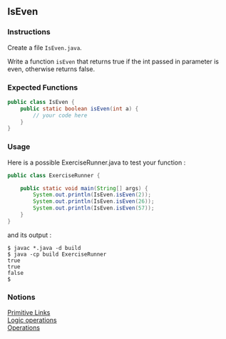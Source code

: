## IsEven

### Instructions

Create a file `IsEven.java`.

Write a function `isEven` that returns true if the int passed in parameter is even, otherwise returns false.

### Expected Functions

```java
public class IsEven {
    public static boolean isEven(int a) {
        // your code here
    }
}
```

### Usage

Here is a possible ExerciseRunner.java to test your function :

```java
public class ExerciseRunner {

    public static void main(String[] args) {
        System.out.println(IsEven.isEven(2));
        System.out.println(IsEven.isEven(26));
        System.out.println(IsEven.isEven(57));
    }
}
```

and its output :

```shell
$ javac *.java -d build
$ java -cp build ExerciseRunner
true
true
false
$
```

### Notions

[Primitive Links](https://docs.oracle.com/javase/tutorial/java/nutsandbolts/datatypes.html)  
[Logic operations](https://docs.oracle.com/javase/tutorial/java/nutsandbolts/op2.html)  
[Operations](https://docs.oracle.com/javase/tutorial/java/nutsandbolts/op1.html)
